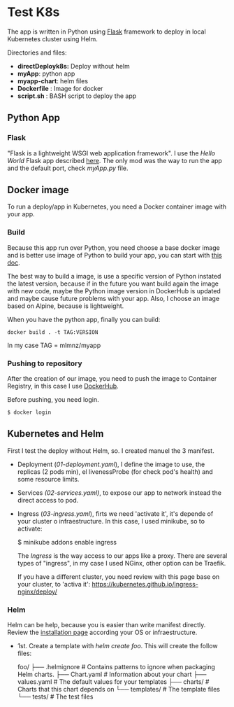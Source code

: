 # Test K8s

The app is written in Python using [Flask](https://palletsprojects.com/p/flask/) framework to deploy in local Kubernetes cluster using Helm.

Directories and files:

- **directDeployk8s:** Deploy without helm
- **myApp**: python app
- **myapp-chart**: helm files
- **Dockerfile** : Image for docker
- **script.sh** : BASH script to deploy the app

## Python App
### Flask
"Flask is a lightweight WSGI web application framework". I use the *Hello World* Flask app described [here](https://flask.palletsprojects.com/en/1.1.x/quickstart/#a-minimal-application). The only mod was the way to run the app and the default port, check *myApp.py* file.


## Docker image
To run a deploy/app in Kubernetes, you need a Docker container image with your app.

### Build
Because this app run over Python, you need choose a base docker image and is better use image of Python to build your app, you can start with [this doc](https://docs.docker.com/engine/reference/commandline/build/). 

The best way to build a image, is use a specific version of Python instated the latest version, because if in the future you want build again the image with new code, maybe the Python image version in DockerHub is updated and maybe cause future problems with your app. Also, I choose an image based on Alpine, because is lightweight. 

When you have the python app, finally you can build:
    
    docker build . -t TAG:VERSION

In my case TAG = mlmnz/myapp

### Pushing to repository
After the creation of our image, you need to push the image to Container Registry, in this case I use [DockerHub](https://hub.docker.com/). 

Before pushing, you need login.
        
    $ docker login


## Kubernetes and Helm
First I test the deploy without Helm, so. I created manuel the 3 manifest.
- Deployment (*01-deployment.yaml*), I define the image to use, the replicas (2 pods min), el livenessProbe (for check pod's health) and some resource limits.
- Services *(02-services.yaml)*, to expose our app to network instead the direct access to pod.

- Ingress (*03-ingress.yaml*), firts we need 'activate it', it's depende of your cluster o infraestructure. In this case, I used minikube, so to activate: 
    
    $ minikube addons enable ingress

    The *Ingress* is the way access to our apps like a proxy. There are several types of "ingress", in my case I used NGinx, other option can be Traefik.

    If you have a different cluster, you need review with this page base on your cluster, to 'activa it':
    https://kubernetes.github.io/ingress-nginx/deploy/

### Helm

Helm can be help, because you is easier than write manifest directly. Review the [installation page](https://helm.sh/docs/intro/install/) according your OS or infraestructure.

- 1st. Create a template with *helm create foo*. This will create the follow files: 

    foo/
    ├── .helmignore   # Contains patterns to ignore when packaging Helm charts.
    ├── Chart.yaml    # Information about your chart
    ├── values.yaml   # The default values for your templates
    ├── charts/       # Charts that this chart depends on
    └── templates/    # The template files
└── tests/    # The test files